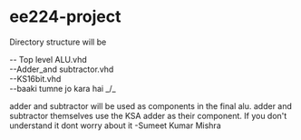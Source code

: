 # ee224-project

Directory structure will be <br>

\-- Top level ALU.vhd <br>
   \--Adder_and subtractor.vhd <br>
   \--KS16bit.vhd <br>
   \--baaki tumne jo kara hai _/\_ <br>
   
 adder and subtractor will be used as components in the final alu. adder and subtractor themselves use the KSA adder as their component. If you don't understand it dont worry about it -Sumeet Kumar Mishra
